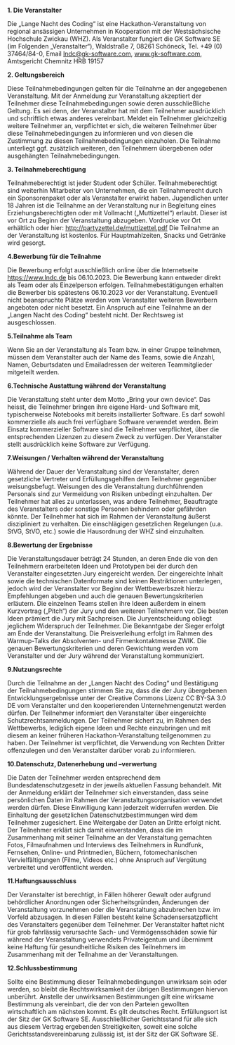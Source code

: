 **1. Die Veranstalter**

Die „Lange Nacht des Coding“ ist eine Hackathon-Veranstaltung von regional ansässigen Unternehmen in Kooperation mit der Westsächsische Hochschule Zwickau (WHZ).
Als Veranstalter fungiert die GK Software SE (im Folgenden „Veranstalter“), Waldstraße 7, 08261 Schöneck, Tel. +49 (0) 37464/84-0, Email lndc@gk-software.com, www.gk-software.com, Amtsgericht Chemnitz HRB 19157


**2. Geltungsbereich**

Diese Teilnahmebedingungen gelten für die Teilnahme an der angegebenen Veranstaltung. 
Mit der Anmeldung zur Veranstaltung akzeptiert der Teilnehmer diese Teilnahmebedingungen sowie deren ausschließliche Geltung. 
Es sei denn, der Veranstalter hat mit dem Teilnehmer ausdrücklich und schriftlich etwas anderes vereinbart. Meldet ein Teilnehmer gleichzeitig weitere Teilnehmer an, 
verpflichtet er sich, die weiteren Teilnehmer über diese Teilnahmebedingungen zu informieren und von diesen die Zustimmung zu diesen Teilnahmebedingungen einzuholen. 
Die Teilnahme unterliegt ggf. zusätzlich weiteren, den Teilnehmern übergebenen oder ausgehängten Teilnahmebedingungen.


**3. Teilnahmeberechtigung**

Teilnahmeberechtigt ist jeder Student oder Schüler. 
Teilnahmeberechtigt sind weiterhin Mitarbeiter von Unternehmen, die ein Teilnahmerecht durch ein Sponsorenpaket oder als Veranstalter erwirkt haben. 
Jugendlichen unter 18 Jahren ist die Teilnahme an der Veranstaltung nur in Begleitung eines Erziehungsberechtigten oder mit Vollmacht („Muttizettel“) erlaubt. 
Dieser ist vor Ort zu Beginn der Veranstaltung abzugeben. 
Vordrucke vor Ort erhältlich oder hier: http://partyzettel.de/muttizettel.pdf
Die Teilnahme an der Veranstaltung ist kostenlos. Für Hauptmahlzeiten, Snacks und Getränke wird gesorgt.


**4.Bewerbung für die Teilnahme**

Die Bewerbung erfolgt ausschließlich online über die Internetseite https://www.lndc.de bis 06.10.2023.
Die Bewerbung kann entweder direkt als Team oder als Einzelperson erfolgen.
Teilnahmebestätigungen erhalten die Bewerber bis spätestens 06.10.2023 vor der Veranstaltung.
Eventuell nicht beanspruchte Plätze werden vom Veranstalter weiteren Bewerbern angeboten oder nicht besetzt.
Ein Anspruch auf eine Teilnahme an der „Langen Nacht des Coding“ besteht nicht. 
Der Rechtsweg ist ausgeschlossen.


**5.Teilnahme als Team**

Wenn Sie an der Veranstaltung als Team bzw. in einer Gruppe teilnehmen, müssen dem Veranstalter auch der Name des Teams, sowie die Anzahl, Namen, Geburtsdaten und Emailadressen der weiteren Teammitglieder mitgeteilt werden.


**6.Technische Austattung während der Veranstaltung**

Die Veranstaltung steht unter dem Motto „Bring your own device“. 
Das heisst, die Teilnehmer bringen ihre eigene Hard- und Software mit, typischerweise Notebooks mit bereits installierter Software.
Es darf sowohl kommerzielle als auch frei verfügbare Software verwendet werden. 
Beim Einsatz kommerzieller Software sind die Teilnehmer verpflichtet, über die entsprechenden Lizenzen zu diesem Zweck zu verfügen. 
Der Veranstalter stellt ausdrücklich keine Software zur Verfügung.


**7.Weisungen / Verhalten während der Veranstaltung**

Während der Dauer der Veranstaltung sind der Veranstalter, deren gesetzliche Vertreter und Erfüllungsgehilfen dem Teilnehmer gegenüber weisungsbefugt. 
Weisungen des die Veranstaltung durchführenden Personals sind zur Vermeidung von Risiken unbedingt einzuhalten.
Der Teilnehmer hat alles zu unterlassen, was andere Teilnehmer, Beauftragte des Veranstalters oder sonstige Personen behindern oder gefährden könnte. 
Der Teilnehmer hat sich im Rahmen der Veranstaltung äußerst diszipliniert zu verhalten. 
Die einschlägigen gesetzlichen Regelungen (u.a. StVG, StVO, etc.) sowie die Hausordnung der WHZ sind einzuhalten.


**8.Bewertung der Ergebnisse**

Die Veranstaltungsdauer beträgt 24 Stunden, an deren Ende die von den Teilnehmern erarbeiteten Ideen und Prototypen bei der durch den Veranstalter eingesetzten Jury eingereicht werden. 
Der eingereichte Inhalt sowie die technischen Datenformate sind keinen Restriktionen unterlegen, jedoch wird der Veranstalter vor Beginn der Wettbewerbszeit hierzu Empfehlungen abgeben und auch die genauen Bewertungskriterien erläutern. 
Die einzelnen Teams stellen ihre Ideen außerdem in einem Kurzvortrag („Pitch“) der Jury und den weiteren Teilnehmern vor.
Die besten Ideen prämiert die Jury mit Sachpreisen. 
Die Juryentscheidung obliegt jeglichem Widerspruch der Teilnehmer. 
Die Bekanntgabe der Sieger erfolgt am Ende der Veranstaltung. Die Preisverleihung erfolgt im Rahmen des Warmup-Talks der Absolventen- und Firmenkontaktmesse ZWIK.
Die genauen Bewertungskriterien und deren Gewichtung werden vom Veranstalter und der Jury während der Veranstaltung kommuniziert.


**9.Nutzungsrechte**

Durch die Teilnahme an der „Langen Nacht des Coding“ und Bestätigung der Teilnahmebedingungen stimmen Sie zu, dass die der Jury übergebenen Entwicklungsergebnisse unter der Creative Commons Lizenz CC BY-SA 3.0 DE vom Veranstalter und den kooperierenden Unternehmengenutzt werden dürfen.
Der Teilnehmer informiert den Veranstalter über eingereichte Schutzrechtsanmeldungen. 
Der Teilnehmer sichert zu, im Rahmen des Wettbewerbs, lediglich eigene Ideen und Rechte einzubringen und mit diesem an keiner früheren Hackathon-Veranstaltung teilgenommen zu haben. 
Der Teilnehmer ist verpflichtet, die Verwendung von Rechten Dritter offenzulegen und den Veranstalter darüber vorab zu informieren.


**10.Datenschutz, Datenerhebung und –verwertung**

Die Daten der Teilnehmer werden entsprechend dem Bundesdatenschutzgesetz in der jeweils aktuellen Fassung behandelt.
Mit der Anmeldung erklärt der Teilnehmer sich einverstanden, dass seine persönlichen Daten im Rahmen der Veranstaltungsorganisation verwendet werden dürfen. 
Diese Einwilligung kann jederzeit widerrufen werden. Die Einhaltung der gesetzlichen Datenschutzbestimmungen wird dem Teilnehmer zugesichert. 
Eine Weitergabe der Daten an Dritte erfolgt nicht.
Der Teilnehmer erklärt sich damit einverstanden, dass die im Zusammenhang mit seiner Teilnahme an der Veranstaltung gemachten Fotos, Filmaufnahmen und Interviews des Teilnehmers in Rundfunk, Fernsehen, Online- und Printmedien, Büchern, fotomechanischen Vervielfältigungen (Filme, Videos etc.) ohne Anspruch auf Vergütung verbreitet und veröffentlicht werden.


**11.Haftungsausschluss**

Der Veranstalter ist berechtigt, in Fällen höherer Gewalt oder aufgrund behördlicher Anordnungen oder Sicherheitsgründen, Änderungen der Veranstaltung vorzunehmen oder die Veranstaltung abzubrechen bzw. im Vorfeld abzusagen. 
In diesen Fällen besteht keine Schadensersatzpflicht des Veranstalters gegenüber dem Teilnehmer.
Der Veranstalter haftet nicht für grob fahrlässig verursachte Sach- und Vermögensschäden sowie für während der Veranstaltung verwendets Privateigentum und übernimmt keine Haftung für gesundheitliche Risiken des Teilnehmers im Zusammenhang mit der Teilnahme an der Veranstaltungen.


**12.Schlussbestimmung**

Sollte eine Bestimmung dieser Teilnahmebedingungen unwirksam sein oder werden, so bleibt die Rechtswirksamkeit der übrigen Bestimmungen hiervon unberührt. 
Anstelle der unwirksamen Bestimmungen gilt eine wirksame Bestimmung als vereinbart, die der von den Parteien gewollten wirtschaftlich am nächsten kommt.
Es gilt deutsches Recht. Erfüllungsort ist der Sitz der GK Software SE. Ausschließlicher Gerichtsstand für alle sich aus diesem Vertrag ergebenden Streitigkeiten, soweit eine solche Gerichtsstandsvereinbarung zulässig ist, ist der Sitz der GK Software SE.
